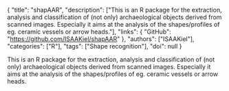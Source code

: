 {
  "title": "shapAAR",
  "description": ["This is an R package for the extraction, analysis and classification of (not only) archaeological objects derived from scanned images. Especially it aims at the analysis of the shapes/profiles of eg. ceramic vessels or arrow heads."],
  "links": {
    "GitHub": "https://github.com/ISAAKiel/shapAAR"
  },
  "authors": ["ISAAKiel"],
  "categories": ["R"],
  "tags": ["Shape recognition"],
  "doi": null
}

<!-- Generated by csv2md.R – do not edit by hand -->

This is an R package for the extraction, analysis and classification of (not only) archaeological objects derived from scanned images. Especially it aims at the analysis of the shapes/profiles of eg. ceramic vessels or arrow heads.